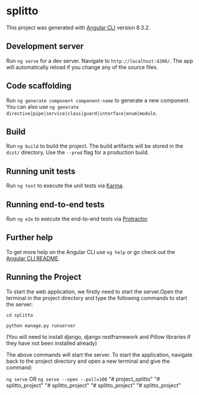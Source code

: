 # splitto

This project was generated with [Angular CLI](https://github.com/angular/angular-cli) version 8.3.2.

## Development server

Run `ng serve` for a dev server. Navigate to `http://localhost:4200/`. The app will automatically reload if you change any of the source files.

## Code scaffolding

Run `ng generate component component-name` to generate a new component. You can also use `ng generate directive|pipe|service|class|guard|interface|enum|module`.

## Build

Run `ng build` to build the project. The build artifacts will be stored in the `dist/` directory. Use the `--prod` flag for a production build.

## Running unit tests

Run `ng test` to execute the unit tests via [Karma](https://karma-runner.github.io).

## Running end-to-end tests

Run `ng e2e` to execute the end-to-end tests via [Protractor](http://www.protractortest.org/).

## Further help

To get more help on the Angular CLI use `ng help` or go check out the [Angular CLI README](https://github.com/angular/angular-cli/blob/master/README.md).

## Running the Project

To start the web application, we firstly need to start the server.Open the terminal in the project directory and type the following commands to start the server:

`cd splitto`

`python manage.py runserver`

(You will need to install django, django restframework and Pillow libraries if they have not been installed already)

The above commands will start the server. To start the application, navigate back to the project directory and open a new terminal and give the command:

`ng serve` OR
`ng serve --open --poll=100`
"# project_splitto" 
"# splitto_project" 
"# splitto_project" 
"# splitto_project" 
"# splitto_project" 
